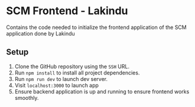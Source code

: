 # SCM Frontend - Lakindu

Contains the code needed to initialize the frontend application of the SCM application done by Lakindu

## Setup

1. Clone the GitHub repository using the `SSH` URL.
2. Run `npm install` to install all project dependencies.
3. Run `npm run dev` to launch dev server.
4. Visit `localhost:3000` to launch app
5. Ensure backend application is up and running to ensure frontend works smoothly.
